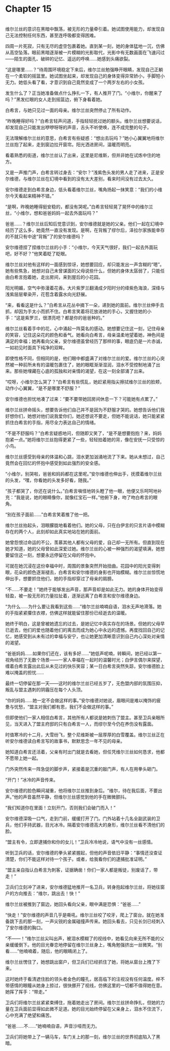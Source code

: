 # Chapter 15

<br>
维尔兰丝的意识在黑暗中飘荡，被无形的力量牵引着。她试图使用能力，却发现自己无法控制任何东西，甚至连呼吸都变得困难。

四周一片死寂，只有无尽的虚空包裹着她。直到某一刻，她的身体猛地一沉，仿佛从高空坠落。眼前黑暗逐渐被一片模糊的光影取代，光影中有无数画面在飞速闪过——陌生的面孔、破碎的记忆、遥远的呼唤……她感到头痛欲裂。

“这是哪里……？”待周围环境稳定下来后，维尔兰丝勉强睁开眼睛，发现自己正躺在一个柔软的摇篮里。她试图坐起来，却发现自己的身体变得异常娇小，手脚短小无力。她低头看了看，才意识到自己竟然变成了一个两岁左右的小女孩。

发生什么了？正当她准备做点什么挣扎一下，有人推开了门。“小维尔，你醒来了吗？”黑发红眼的女人走到摇篮边，俯下身看着她。

白希言，与她只见过一面的母亲。维尔兰丝突然停止了所有动作。

“昨晚睡得好吗？”白希言轻声问道，手指轻轻抚过她的额头。维尔兰丝想要说话，却发现自己只能发出咿咿呀呀的声音，舌头不听使唤，连不成完整的句子。

无法理解维尔兰丝的意思，白希言有些疑惑：“想出去玩吗？”她小心翼翼地将维尔兰丝抱了起来，走到窗边拉开窗帘。阳光洒进房间，温暖而明亮。

看着熟悉的街道，维尔兰丝认了出来，这里是尼维斯，但并非她在试炼中住的地方。

又是一声推门声，白希言转过身去：“安尔？”浅紫色头发的男人走了进来，正是安尔维德，与维尔兰丝在幻境中看到的没有太大差别，看来时间没有过去太久。

安尔维德走到白希言身边，低头看着维尔兰丝，嘴角扬起一抹笑意：“我们的小维尔今天看起来精神不错。”

“是啊，昨晚她睡得挺安稳的，都没有哭呢。”白希言轻轻晃了晃怀中的维尔兰丝，“小维尔，想和爸爸妈妈一起去外面玩吗？”

爸爸……？维尔兰丝后知后觉意识到，安尔维德就是她的父亲。他们一起在幻境中经历了这么多，她竟然一直没有发现。是啊，在背叛了缪尔后，泽拉尔家族能幸存的不就只有中途“背叛”了的安尔维德吗？

安尔维德捏了捏维尔兰丝的小手：“小维尔，今天天气很好，我们一起去外面玩吧，好不好？”他笑着眨了眨眼。

维尔兰丝对他有这样的一面感到惊讶，她想要回应，却只能发出一声含糊的“嗯”。她有些焦急，她想对自己未曾谋面的父母说些什么，但她的身体太孱弱了，只能任由白希言抱着她，走出房间，来到屋后的小花园。

阳光明媚，空气中弥漫着花香。大片紫罗兰翻涌成夕阳时分的绛紫色海浪，深绛与浅紫层层晕染开，花苞含着露水向光舒展。

“来，看看这是什么？”白希言从花丛中摘下一朵，递到她的面前。维尔兰丝伸手去抓，却因为手太小而抓不住。白希言笑着将花放进她的手心，又握住她的小手：“这是紫罗兰，很漂亮吧？都是你的爸爸种的。”

维尔兰丝看着手中的花，心中涌起一阵莫名的感动。她想要记住这一刻，记住母亲的笑容，记住这朵花的颜色和香气。她看向白希言，母亲温柔地望着她，神色间是满足的幸福；她再看向父亲，安尔维德虽曾经历了那样的事，眼底仍是一片赤诚，一如初见时面具下纯净的双眸。

即使性格不同，但相同的是，他们眼中都盛满了对维尔兰丝的爱。维尔兰丝的心突然被一种前所未有的温暖包裹住了，她的眼眶渐渐湿润，泪水不受控制地涌了出来。那些她埋藏在心底的孤独和对亲情的渴望，在这一刻全部涌了出来。

“哎呀，小维尔怎么哭了？”白希言有些慌乱，她赶紧用指尖擦拭维尔兰丝的脸颊，动作小心翼翼，“是不是哪里不舒服？”

安尔维德也担忧地凑了过来：“要不要带她回房间休息一下？可能她有点累了。”

维尔兰丝拼命摇头，想要告诉他们自己并不是因为不舒服才哭的。她想告诉他们我好想你们，她想对他们说我爱你们，她还想说不要走，但她不能说话，她只能紧紧抓住白希言的手指，用尽全力表达自己的情绪。

“不是不舒服吗？”白希言疑惑地问，但随即又笑了，“是不是想要抱抱？来，妈妈抱紧一点。”她将维尔兰丝抱得更紧了一些，轻轻拍着她的背，像在安抚一只受惊的小鸟。

维尔兰丝感受到母亲的体温和心跳，泪水更加汹涌地流了下来。她从未想过，自己竟然会在回忆的怀抱中感受到如此强烈的安全感。

“小维尔，别哭啦，爸爸和妈妈都在这里呢。”安尔维德也伸出手，抚摸着维尔兰丝的头发，“嘿，你看她的头发多好看，随我。”

“孩子都哭了，你还在说什么。”白希言嗔怪地转头瞪了他一眼，他便又乐呵呵地补充：“我是说，她的眼睛像你，就像红宝石一样。”他俯下身，吻了吻白希言的眼角。

“别在孩子面前……”白希言笑着推了他一把。

维尔兰丝抬起头，泪眼朦胧地看着他们。她的父母，只在白伊言的只言片语中模糊存在的两个人，此刻却如此真实地站在她的面前。

她曾怨恨过命运的不公，羡慕其他人都有父母的爱，自己却一无所有。但直到现在她才知道，她的父母曾如此深爱过她。维尔兰丝的心被一种强烈的渴望填满，她想要留住这一刻，想要永远停留在父母的怀抱中。

可就在她沉浸在这份幸福中时，周围的景象突然开始扭曲。花园中的阳光变得刺眼，花朵的颜色逐渐褪去，白希言和安尔维德的身影也开始模糊。维尔兰丝惊慌地伸出手，想要抓住他们，她的手指却穿过了母亲的肩膀。

“不……不要走！”她终于能够发出声音，那声音却是如此无力。她的身体开始变得轻盈，被一股无形的力量拉扯着，逐渐远离了白希言和安尔维德身边。

“为什么……为什么要让我看到这些……”维尔兰丝喃喃自语，泪水无声地滑落。她的手指紧紧攥住衣襟，仿佛这样就能留住那份已经逝去的温暖。

她终于明白，这是曾被她遗忘的过去，是她记忆中真实存在的场景。但她的父母早已逝去，他们的爱也随着他们的离去而成为她心中永远的遗憾。再度找回自己的记忆，她感受到从未有过的幸福与安宁，也让她更加清晰意识到自己内心深处对亲情的渴望。

“爸爸妈妈……如果你们还在，该有多好……”她低声呢喃，转瞬间，她已经以第一视角经历了无数个场景——一家人幸福在一起时的温馨时光；白伊言偶尔来探望，缠着白希言露出此后从未见过的快乐笑容；某一日白希言突然失踪，安尔维德脸上难以掩盖的担忧……

最终一切停留在那一天——这时的维尔兰丝已经五岁了，无色盟内部的氛围压抑，叛乱与盟主遇刺的阴霾压在每个人头顶。

“你的妈妈……她一定不会做这样的事。”安尔维德对她说，眉眼间是难以掩饰的疲惫与忧愁，“盟主对我们都有恩，我们不会做这样的事。”

但即使他们一家人相信白希言，其他所有人都说是她刺伤了盟主。甚至卫兵亲眼所见，当天进入了盟主府邸的只有白希言一人，而缪尔至今仍在养伤没有露面。

时值寒冷的十二月，大雪纷飞，整个尼维斯被一层厚厚的白雪覆盖。维尔兰丝正在听安尔维德读白希言写的故事书，默默思念一年不见的母亲。

她知道白希言还活着，父亲有时出门就是去看她，但任凭维尔兰丝如何恳求，他都不愿带上她一起。

门外突然传来一阵急促的脚步声，紧接着是沉重的敲门声，有人在用拳头砸门。

“开门！”冰冷的声音传来。

安尔维德的脸色瞬间凝重，他将维尔兰丝推到身后。“维尔，待在我后面，不要出声。”他的声音虽然平静，但维尔兰丝感觉到他的手在微微颤抖。

“我们知道你在里面！立刻开门，否则我们会破门而入！”

安尔维德深吸一口气，走到门前，缓缓打开了门。门外站着十几名全副武装的卫兵，他们手持武器，目光冰冷。隔着安尔维德高大的身形，维尔兰丝看不清他们的脸。

“盟主有令，立即逮捕你和你的女儿！”卫兵冷冷地说，语气中没有一丝感情。

听到卫兵的话，安尔维德的拳头紧紧握起，但他的声音依旧平静：“事情还没查证清楚，你们不能这样对待一个孩子。或者，给我看你们的逮捕批准证明。”

“盟主亲自指认白希言为刺客，证据确凿！你们一家人都是叛徒，别废话了，带走！”

卫兵们立刻冲了进来，安尔维德猛地推开一名卫兵，转身抱起维尔兰丝，将她往窗户的方向推去：“维尔，跳出去！快！”

维尔兰丝被推到了窗边，她回头看向父亲，眼中满是恐惧：“爸爸……”

“快走！”安尔维德的声音几乎是嘶吼。维尔兰丝咬了咬牙，爬上了窗台。就在她准备跳下去的那一刻，一声尖锐的金属碰撞声传来。她回头看去，只见长剑已经刺入了安尔维德的胸口。

“不——！”维尔兰丝尖叫出声，被泪水模糊了的视线中，她看见向来无所不能的父亲缓缓倒下。他的目光眷恋地停留在维尔兰丝身上，嘴角勉强挤出一丝微笑。“别看……”他喃喃着，随后，他的眼睛闭上了。

维尔兰丝愣住了，她想跳出窗户，但卫兵们已经抓住了她，将她从窗台上拽了下来。

这时她终于看清遮住脸的领头者金色的瞳孔，居高临下的注视没有任何温度。梓不带感情的眼瞳从她身上掠过，很快挪开了视线，仿佛这里的一切都不值得她在意。她挥了挥手：“带走。”

卫兵们将维尔兰丝紧紧束缚住，拖着她走出了房间。维尔兰丝拼命挣扎，但她的力量在卫兵面前显得如此微不足道。她的目光始终停留在父亲身上，泪水不住流下，心中充满了绝望和痛苦。

“爸爸……不……”她喃喃自语，声音沙哑而无力。

卫兵们将她带上了一辆马车，车门关上的那一刻，维尔兰丝的世界彻底陷入了黑暗。
